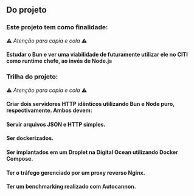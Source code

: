 ## Do projeto
### Este projeto tem como finalidade:
⚠️ *Atenção para copia e cola* ⚠️

#### Estudar o Bun e ver uma viabilidade de futuramente utilizar ele no CITI como runtime chefe, ao invés de Node.js

### Trilha do projeto:
⚠️ *Atenção para copia e cola* ⚠️

#### Criar dois servidores HTTP idênticos utilizando Bun e Node puro, respectivamente. Ambos devem:
#### Servir arquivos JSON e HTTP simples.
#### Ser dockerizados.
#### Ser implantados em um Droplet na Digital Ocean utilizando Docker Compose.
#### Ter o tráfego gerenciado por um proxy reverso Nginx.
#### Ter um benchmarking realizado com Autocannon.
